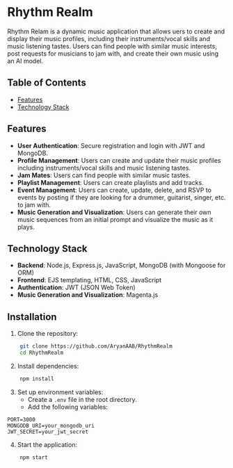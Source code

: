 # Rhythm Realm

Rhythm Relam is a dynamic music application that allows uers to create and display their music profiles, including their instruments/vocal skills and music listening tastes. Users can find people with similar music interests, post requests for musicians to jam with, and create their own music using an AI model.

## Table of Contents

- [Features](#features)
- [Technology Stack](#technology-stack)

## Features

- **User Authentication**: Secure registration and login with JWT and MongoDB.
- **Profile Management**: Users can create and update their music profiles including instruments/vocal skills and music listening tastes. 
- **Jam Mates**: Users can find people with similar music tastes.
- **Playlist Management**: Users can create playlists and add tracks.
- **Event Management**: Users can create, update, delete, and RSVP to events by posting if they are looking for a drummer, guitarist, singer, etc. to jam with.
- **Music Generation and Visualization**: Users can generate their own music sequences from an initial prompt and visualize the music as it plays.

## Technology Stack

- **Backend**: Node.js, Express.js, JavaScript, MongoDB (with Mongoose for ORM)
- **Frontend**: EJS templating, HTML, CSS, JavaScript
- **Authentication**: JWT (JSON Web Token)
- **Music Generation and Visualization**: Magenta.js

## Installation

1. Clone the repository: 
```bash
    git clone https://github.com/AryanAAB/RhythmRealm
    cd RhythmRealm
```

2. Install dependencies:
```bash
    npm install
```

3. Set up environment variables:
    - Create a `.env` file in the root directory.
    - Add the following variables:
```plaintext
PORT=3000
MONGODB_URI=your_mongodb_uri
JWT_SECRET=your_jwt_secret
```

4. Start the application: 
```bash
    npm start
```